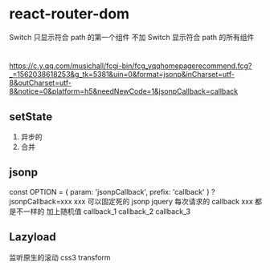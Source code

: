 # react-router-dom
Switch 只显示符合 path 的第一个组件
不加 Switch 显示符合 path 的所有组件

#
https://c.y.qq.com/musichall/fcgi-bin/fcg_yqqhomepagerecommend.fcg?_=1562038618253&g_tk=5381&uin=0&format=jsonp&inCharset=utf-8&outCharset=utf-8&notice=0&platform=h5&needNewCode=1&jsonpCallback=callback

## setState
1. 异步的
2. 合并

## jsonp
const OPTION = {
  param: 'jsonpCallback',
  prefix: 'callback'
}
?jsonpCallback=xxx
xxx 可以固定死的
jsonp jquery
每次请求的 callback xxx 都是不一样的 加上随机值
callback_1
callback_2
callback_3

## Lazyload
监听原生的滚动
css3 transform